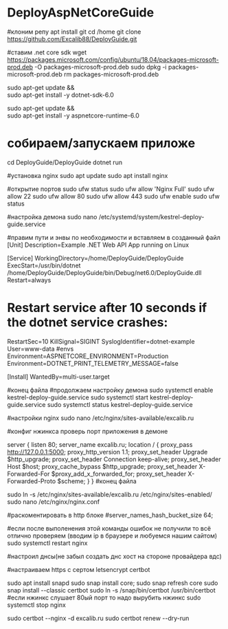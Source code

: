 # DeployAspNetCoreGuide

#клоним репу
apt install git
cd /home
git clone https://github.com/Excalib88/DeployGuide.git

#ставим .net core sdk
wget https://packages.microsoft.com/config/ubuntu/18.04/packages-microsoft-prod.deb -O packages-microsoft-prod.deb
sudo dpkg -i packages-microsoft-prod.deb
rm packages-microsoft-prod.deb

sudo apt-get update && \
  sudo apt-get install -y dotnet-sdk-6.0

sudo apt-get update && \
  sudo apt-get install -y aspnetcore-runtime-6.0

# собираем/запускаем приложе
cd DeployGuide/DeployGuide
dotnet run

#установка nginx
sudo apt update
sudo apt install nginx

#открытие портов
sudo ufw status
sudo ufw allow 'Nginx Full'
sudo ufw allow 22
sudo ufw allow 80
sudo ufw allow 443
sudo ufw enable
sudo ufw status

#настройка демона
sudo nano /etc/systemd/system/kestrel-deploy-guide.service

#правим пути и энвы по необходимости и вставляем в созданный файл
[Unit]
Description=Example .NET Web API App running on Linux

[Service]
WorkingDirectory=/home/DeployGuide/DeployGuide
ExecStart=/usr/bin/dotnet /home/DeployGuide/DeployGuide/bin/Debug/net6.0/DeployGuide.dll
Restart=always
# Restart service after 10 seconds if the dotnet service crashes:
RestartSec=10
KillSignal=SIGINT
SyslogIdentifier=dotnet-example
User=www-data
#envs
Environment=ASPNETCORE_ENVIRONMENT=Production
Environment=DOTNET_PRINT_TELEMETRY_MESSAGE=false

[Install]
WantedBy=multi-user.target

#конец файла
#продолжаем настройку демона
sudo systemctl enable kestrel-deploy-guide.service
sudo systemctl start kestrel-deploy-guide.service
sudo systemctl status kestrel-deploy-guide.service

#настройки nginx
sudo nano /etc/nginx/sites-available/excalib.ru

#конфиг нжинкса проверь порт приложения в демоне

server {
    listen        80;
    server_name   excalib.ru;
    location / {
        proxy_pass         http://127.0.0.1:5000;
        proxy_http_version 1.1;
        proxy_set_header   Upgrade $http_upgrade;
        proxy_set_header   Connection keep-alive;
        proxy_set_header   Host $host;
        proxy_cache_bypass $http_upgrade;
        proxy_set_header   X-Forwarded-For $proxy_add_x_forwarded_for;
        proxy_set_header   X-Forwarded-Proto $scheme;
    }
}
#конец файла

sudo ln -s /etc/nginx/sites-available/excalib.ru /etc/nginx/sites-enabled/
sudo nano /etc/nginx/nginx.conf

#раскоментировать в http блоке
#server_names_hash_bucket_size 64;

#если после выполенения этой команды ошибок не получили то всё отлично проверяем (вводим ip в браузере и любуемся нашим сайтом)
sudo systemctl restart nginx

#настроил днсы(не забыл создать днс хост на стороне провайдера вдс)

#настраиваем https с сертом letsencrypt certbot

sudo apt install snapd
sudo snap install core; sudo snap refresh core
sudo snap install --classic certbot
sudo ln -s /snap/bin/certbot /usr/bin/certbot
#если нжинкс слушает 80ый порт то надо вырубить нжинкс
sudo systemctl stop nginx 

sudo certbot --nginx -d excalib.ru
sudo certbot renew --dry-run
